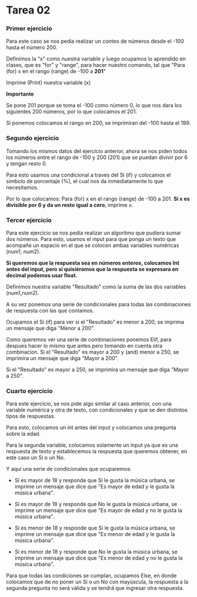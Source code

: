 # Tarea 02


### Primer ejercicio

Para este caso se nos pedía realizar un conteo de números desde el -100 hasta el número 200. 

Definimos la "x" como nuestra variable y luego ocupamos lo aprendido en clases, que es "for" y "range", para hacer nuestro comando, tal que "Para (for) x en el rango (range) de -100 a __201__"

Imprime (Print) nuestra variable (x)

 **Importante**
 
 Se pone 201 porque se toma el -100 como nùmero 0, lo que nos dara los siguientes 200 números, por lo que colocamos el 201.

 Si ponemos colocamos el rango en 200, se imprimiran del -100 hasta el 199. 


### Segundo ejercicio

Tomando los mismos datos del ejercicio anterior, ahora se nos piden todos los números entre el rango de -100 y 200 (201) que se puedan divivir por 6 y tengan resto 0.

Para esto usamos una condicional a traves del Si (if) y colocamos el simbolo de porcentaje (%), el cual nos da inmediatamente lo que necesitamos.

Por lo que colocamos: Para (for) x en el rango (range) de -100 a 201.
__Si x es divisible por 6 y da un resto igual a cero__, imprime x.


### Tercer ejercicio

Para este ejercicio se nos pedía realizar un algoritmo que pudiera sumar dos números. Para esto, usamos el input para que ponga un texto que acompañe un espacio en el que se colocen ambas variables numéricas (num1, num2).

 __Si queremos que la respuesta sea en números enteros, colocamos Int antes del input, pero si quisiéramos que la respuesta se expresara en decimal podemos usar float.__

 Definimos nuestra variable "Resultado" como la suma de las dos variables (num1,num2).

 A su vez ponemos una serie de condicionales para todas las combinaciones de respuesta con las que contamos. 

 Ocupamos el Si (if) para ver si el "Resultado" es menor a 200, se imprima un mensaje que diga "Menor a 200".

 Como queremos ver una serie de combinaciones ponemos Elif, para despues hacer lo mismo que antes pero tomando en cuenta otra combinacion. Si el "Resultado" es mayor a 200 y (and) menor a 250, se imprimira un mensaje que diga "Mayor a 200".

 Si el "Resultado" es mayor a 250, se imprimira un mensaje que diga "Mayor a 250".


### Cuarto ejercicio

Para este ejercicio, se nos pide algo similar al caso anterior, con una variable numérica y otra de texto, con condicionales y que se den distintos tipos de respuestas.

Para esto, colocamos un int antes del input y colocamos una pregunta sobre la edad.

Para la segunda variable, colocamos solamente un input ya que es una respuesta de texto y establecemos la respuesta que queremos obtener, en este caso un Si o un No.

Y aquí una serie de condicionales que ocuparemos:

- Si es mayor de 18 y responde que Si le gusta la música urbana, se imprime un mensaje que dice que "Es mayor de edad y le gusta la música urbana".

- Si es mayor de 18 y responde que No le gusta la música urbana, se imprime un mensaje que dice que "Es mayor de edad y no le gusta la música urbana".

- Si es menor de 18 y responde que Si le gusta la música urbana, se imprime un mensaje que dice que "Es menor de edad y le gusta la música urbana".

- Si es menor de 18 y responde que No le gusta la música urbana, se imprime un mensaje que dice que "Es menor de edad y no le gusta la música urbana".

Para que todas las condiciones se cumplan, ocupamos Else, en donde colocamos que de no poner un Si o un No con mayúscula, la respuesta a la segunda pregunta no será válida y se tendrá que ingresar otra respuesta. 